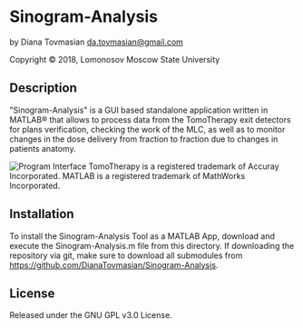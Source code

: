 # Sinogram-Analysis

by Diana Tovmasian da.tovmasian@gmail.com

Copyright © 2018, Lomonosov Moscow State University

## Description
"Sinogram-Analysis" is a GUI based standalone application written in MATLAB® that allows to process data from the TomoTherapy exit detectors for plans verification, checking the work of the MLC, as well as to monitor changes in the dose delivery from fraction to fraction due to changes in patients anatomy.


![Program Interface](https://user-images.githubusercontent.com/119110431/210769970-da639f1b-38ec-4344-a086-69ff09d74535.png)
TomoTherapy is a registered trademark of Accuray Incorporated. MATLAB is a registered trademark of MathWorks Incorporated.
## Installation
To install the Sinogram-Analysis Tool as a MATLAB App, download and execute the Sinogram-Analysis.m file from this directory. If downloading the repository via git, make sure to download all submodules from https://github.com/DianaTovmasian/Sinogram-Analysis.

## License
Released under the GNU GPL v3.0 License. 
